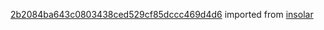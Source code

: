 [2b2084ba643c0803438ced529cf85dccc469d4d6](https://github.com/insolar/insolar/commit/2b2084ba643c0803438ced529cf85dccc469d4d6) imported from [insolar](https://github.com/insolar/insolar)
